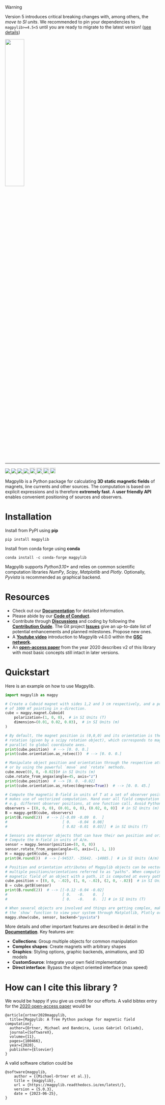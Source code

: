 
> [!WARNING]
> Version 5 introduces critical breaking changes with, among others, the _move to SI units_. We recommended to pin your dependencies to `magpylib>=4.5<5` until you are ready to migrate to the latest version! ([see details](https://github.com/magpylib/magpylib/discussions/647))

<p align="left"><img align="center" src=docs/_static/images/magpylib_flag.png width=35%>
</p>

---

<div>
<a href="https://opensource.org/licenses/BSD-2-Clause"> <img src="https://img.shields.io/badge/License-BSD_2--Clause-orange.svg">
</a>
<a href="https://github.com/magpylib/magpylib/actions/workflows/python-app.yml"> <img src="https://github.com/magpylib/magpylib/actions/workflows/python-app.yml/badge.svg">
</a>
<a href="https://magpylib.readthedocs.io/en/latest/"> <img src="https://readthedocs.org/projects/magpylib/badge/?version=latest">
</a>
<a href="https://codecov.io/gh/magpylib/magpylib"> <img src="https://codecov.io/gh/magpylib/magpylib/branch/main/graph/badge.svg">
</a>
<a href="https://pypi.org/project/magpylib/"> <img src="https://badge.fury.io/py/magpylib.svg" alt="PyPI version" height="18">
</a>
<a href="https://anaconda.org/conda-forge/magpylib"> <img src="https://anaconda.org/conda-forge/magpylib/badges/version.svg" alt="Conda Cloud" height="18">
</a>
<a href="https://mybinder.org/v2/gh/magpylib/magpylib/5.0.3?filepath=docs%2Fexamples"> <img src="https://mybinder.org/badge_logo.svg" alt="MyBinder link" height="18">
</a>
<a href="https://github.com/psf/black"> <img src="https://img.shields.io/badge/code%20style-black-000000.svg" alt="black" height="18">
</a>
</div>

Magpylib is a Python package for calculating **3D static magnetic fields** of magnets, line currents and other sources. The computation is based on explicit expressions and is therefore **extremely fast**. A **user friendly API** enables convenient positioning of sources and observers.

# Installation

Install from PyPI using **pip**
```
pip install magpylib
```
Install from conda forge using **conda**
```
conda install -c conda-forge magpylib
```
Magpylib supports _Python3.10+_ and relies on common scientific computation libraries _NumPy_, _Scipy_, _Matplotlib_ and _Plotly_. Optionally, _Pyvista_ is recommended as graphical backend.

# Resources

 - Check out our **[Documentation](https://magpylib.readthedocs.io/en/latest)** for detailed information.
 - Please abide by our **[Code of Conduct](https://github.com/magpylib/magpylib/blob/main/CODE_OF_CONDUCT.md)**.
 - Contribute through **[Discussions](https://github.com/magpylib/magpylib/discussions)** and coding by following the **[Contribution Guide](https://github.com/magpylib/magpylib/blob/main/CONTRIBUTING.md)**. The Git project **[Issues](https://github.com/magpylib/magpylib/issues)** give an up-to-date list of potential enhancements and planned milestones. Propose new ones.
 - A **[Youtube video](https://www.youtube.com/watch?v=LeUx6cM1vcs)** introduction to Magpylib v4.0.0 within the **[GSC network](https://www.internationalcollaboration.org/).**
- An **[open-access paper](https://www.sciencedirect.com/science/article/pii/S2352711020300170)** from the year 2020 describes v2 of this library with most basic concepts still intact in later versions.

# Quickstart

Here is an example on how to use Magpylib.

```python
import magpylib as magpy

# Create a Cuboid magnet with sides 1,2 and 3 cm respectively, and a polarization
# of 1000 mT pointing in x-direction.
cube = magpy.magnet.Cuboid(
    polarization=(1, 0, 0),  # in SI Units (T)
    dimension=(0.01, 0.02, 0.03),  # in SI Units (m)
)

# By default, the magnet position is (0,0,0) and its orientation is the unit
# rotation (given by a scipy rotation object), which corresponds to magnet sided
# parallel to global coordinate axes.
print(cube.position)  # --> [0. 0. 0.]
print(cube.orientation.as_rotvec())  # --> [0. 0. 0.]

# Manipulate object position and orientation through the respective attributes,
# or by using the powerful `move` and `rotate` methods.
cube.move((0, 0, -0.02))# in SI Units (m)
cube.rotate_from_angax(angle=45, axis="z")
print(cube.position)  # --> [0. 0. -0.02]
print(cube.orientation.as_rotvec(degrees=True))  # --> [0. 0. 45.]

# Compute the magnetic B-field in units of T at a set of observer positions. Magpylib
# makes use of vectorized computation. Hand over all field computation instances,
# e.g. different observer positions, at one function call. Avoid Python loops !!!
observers = [(0, 0, 0), (0.01, 0, 0), (0.02, 0, 0)]  # in SI Units (m)
B = magpy.getB(cube, observers)
print(B.round(2))  # --> [[-0.09 -0.09  0.  ]
#                         [ 0.   -0.04  0.08]
#                         [ 0.02 -0.01  0.03]]  # in SI Units (T)

# Sensors are observer objects that can have their own position and orientation.
# Compute the H-field in units of A/m.
sensor = magpy.Sensor(position=(0, 0, 0))
sensor.rotate_from_angax(angle=45, axis=(1, 1, 1))
H = magpy.getH(cube, sensor)
print(H.round())  # --> [-94537. -35642. -14085.]  # in SI Units (A/m)

# Position and orientation attributes of Magpylib objects can be vectors of
# multiple positions/orientations referred to as "paths". When computing the
# magnetic field of an object with a path, it is computed at every path index.
cube.position = [(0, 0, -.02), (1, 0, -.02), (2, 0, -.02)]  # in SI Units (m)
B = cube.getB(sensor)
print(B.round(2))  # --> [[-0.12 -0.04 -0.02]
#                         [ 0.   -0.    0.  ]
#                         [ 0.   -0.    0.  ]] # in SI Units (T)

# When several objects are involved and things are getting complex, make use of
# the `show` function to view your system through Matplotlib, Plotly or Pyvista backends.
magpy.show(cube, sensor, backend="pyvista")
```

More details and other important features are described in detail in the **[Documentation](https://magpylib.readthedocs.io/en/latest)**. Key features are:

- **Collections**: Group multiple objects for common manipulation
- **Complex shapes**: Create magnets with arbitrary shapes
- **Graphics**: Styling options, graphic backends, animations, and 3D models
- **CustomSource**: Integrate your own field implementation
- **Direct interface**: Bypass the object oriented interface (max speed)

# How can I cite this library ?

We would be happy if you give us credit for our efforts. A valid bibtex entry for the [2020 open-access paper](https://www.sciencedirect.com/science/article/pii/S2352711020300170) would be

```
@article{ortner2020magpylib,
  title={Magpylib: A free Python package for magnetic field computation},
  author={Ortner, Michael and Bandeira, Lucas Gabriel Coliado},
  journal={SoftwareX},
  volume={11},
  pages={100466},
  year={2020},
  publisher={Elsevier}
}
```

A valid software citation could be

```
@software{magpylib,
    author = {{Michael-Ortner et al.}},
    title = {magpylib},
    url = {https://magpylib.readthedocs.io/en/latest/},
    version = {5.0.3},
    date = {2023-06-25},
}
```
